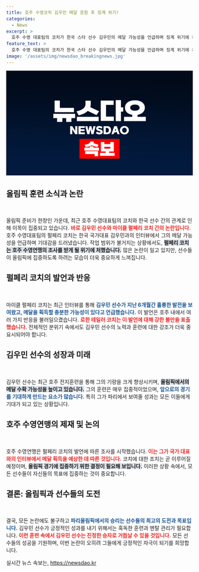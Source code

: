 ```yaml
---
title: 호주 수영코치 김우민 메달 응원 후 징계 위기!
categories:
  - News
excerpt: >
  호주 수영 대표팀의 코치가 한국 스타 선수 김우민의 메달 가능성을 언급하며 징계 위기에 처했다! 과연 그의 발언이 올림픽에 미칠 영향은? 클릭해서 그 자세한内幕을 확인하세요!
feature_text: >
  호주 수영 대표팀의 코치가 한국 스타 선수 김우민의 메달 가능성을 언급하며 징계 위기에 처했다! 과연 그의 발언이 올림픽에 미칠 영향은? 클릭해서 그 자세한内幕을 확인하세요!
image: '/assets/img/newsdao_breakingnews.jpg'
---
```


<p><img src="/assets/img/newsdao_breakingnews.jpg" alt="koreaapp 속보" /></p>

<h2 data-ke-size="size26">올림픽 훈련 소식과 논란</h2>

<p data-ke-size="size16">&nbsp;</p>

<p>올림픽 준비가 한창인 가운데, 최근 호주 수영대표팀의 코치와 한국 선수 간의 관계로 인해 이목이 집중되고 있습니다. <b><span style="color: #ee2323;">바로 김우민 선수와 마이클 펄페리 코치 간의 논란입니다.</span></b>  호주 수영대표팀의 펄페리 코치는 한국 국가대표 김우민과의 인터뷰에서 그의 메달 가능성을 언급하며 기대감을 드러냈습니다. 작업 범위가 불거지는 상황에서도, <b><span style="background-color: #21538527;">펄페리 코치는 호주 수영연맹의 조사를 받게 될 위기에 처했습니다.</span></b> 많은 논란이 일고 있지만, 선수들이 올림픽에 집중하도록 하려는 모습이 더욱 중요하게 느껴집니다.</p>

<h2 data-ke-size="size26">펄페리 코치의 발언과 반응</h2>

<p data-ke-size="size16">&nbsp;</p>

<p>마이클 펄페리 코치는 최근 인터뷰를 통해 <b><span style="color: #1a5490;">김우민 선수가 지난 6개월간 훌륭한 발전을 보여왔고, 메달을 획득할 충분한 가능성이 있다고 언급했습니다.</span></b> 이 발언은 호주 내에서 여러 가지 반응을 불러일으켰습니다. <b><span style="color: #ee2323;">로한 테일러 코치는 이 발언에 대해 강한 불만을 표출했습니다.</span></b> 전체적인 분위기 속에서도 김우민 선수의 노력과 훈련에 대한 강조가 더욱 중요시되어야 합니다.</p>

<h2 data-ke-size="size26">김우민 선수의 성장과 미래</h2>

<p data-ke-size="size16">&nbsp;</p>

<p>김우민 선수는 최근 호주 전지훈련을 통해 그의 기량을 크게 향상시키며, <b><span style="background-color: #21538527;">올림픽에서의 메달 수확 가능성을 높이고 있습니다.</span></b> 그의 훈련은 매우 집중적이었으며, <b><span style="color: #1a5490;">앞으로의 경기를 기대하게 만드는 요소가 많습니다.</span></b> 특히 그가 파리에서 보여줄 성과는 모든 이들에게 기대가 되고 있는 상황입니다.</p>

<h2 data-ke-size="size26">호주 수영연맹의 제재 및 논의</h2>

<p data-ke-size="size16">&nbsp;</p>

<p>호주 수영연맹은 펄페리 코치의 발언에 따른 조사를 시작했습니다. <b><span style="color: #ee2323;">이는 그가 국가 대표와의 인터뷰에서 메달 획득을 예상한 데 따른 것입니다.</span></b> 코치에 대한 조치는 곧 이루어질 예정이며, <b><span style="background-color: #21538527;">올림픽 경기에 집중하기 위한 결정이 필요해 보입니다.</span></b> 이러한 상황 속에서, 모든 선수들이 자신들의 목표에 집중하는 것이 중요합니다.</p>

<h2 data-ke-size="size26">결론: 올림픽과 선수들의 도전</h2>

<p data-ke-size="size16">&nbsp;</p>

<p>결국, 모든 논란에도 불구하고 <b><span style="color: #1a5490;">파리올림픽에서의 승리는 선수들의 최고의 도전과 목표입니다.</span></b> 김우민 선수가 긍정적인 성과를 내기 위해서는 혹독한 훈련과 멘탈 관리가 필요합니다. <b><span style="color: #ee2323;">이런 훈련 속에서 김우민 선수는 진정한 승자로 거듭날 수 있을 것입니다.</span></b> 모든 선수들의 성공을 기원하며, 이번 논란이 오히려 그들에게 긍정적인 자극이 되기를 희망합니다.</p>
실시간 뉴스 속보는, <a href="https://newsdao.kr" rel="dofollow">https://newsdao.kr</a>



